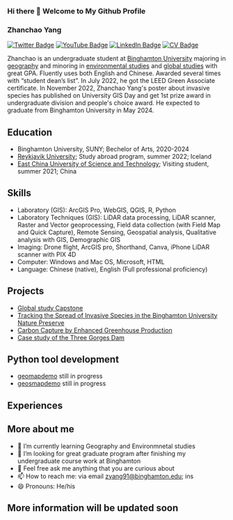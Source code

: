 ### Hi there 👋 Welcome to My Github Profile
### Zhanchao Yang

[![Twitter Badge](https://img.shields.io/twitter/follow/realEricYang?style=social)](https://twitter.com/realEricYang)
[![YouTube Badge](https://img.shields.io/badge/My-YouTube-red)](https://www.youtube.com/channel/UCujdvX7QpHtjto4YQmoCNxw)
[![LinkedIn Badge](https://img.shields.io/badge/My-LinkedIn-blue)](https://www.linkedin.com/in/zhanchaoyang/)
[![CV Badge](https://img.shields.io/badge/My-CV-critical)](https://docs.google.com/document/d/16gO8ljWZ1DXQacI2wCtjuccz3qv8tudt/edit?usp=sharing&ouid=114052745298074964608&rtpof=true&sd=true)


Zhanchao is an undergraduate student at [Binghamton University](https://www.binghamton.edu/) majoring in [geography](https://www.binghamton.edu/geography/) and minoring in [environmental studies](https://www.binghamton.edu/environmental-studies/) and [global studies](https://www.binghamton.edu/minors/global-studies/index.html) with great GPA. Fluently uses both English and Chinese. Awarded several times with “student dean’s list”. In July 2022, he got the LEED Green Associate certificate. In November 2022, Zhanchao Yang's poster about invasive species has published on University GIS Day and get 1st prize award in undergraduate division and people's choice award. He expected to graduate from Binghamton University in May 2024. 


## Education
- Binghamton University, SUNY; Bechelor of Arts, 2020-2024
- [Reykjavik University](https://en.ru.is/); Study abroad program, summer 2022; Iceland
- [East China University of Science and Technology](https://www.ecust.edu.cn/en/main.psp); Visiting student, summer 2021; China

## Skills
- Laboratory (GIS): ArcGIS Pro, WebGIS, QGIS, R, Python
- Laboratory Techniques (GIS): LiDAR data processing, LiDAR scanner, Raster and Vector geoprocessing, Field data collection (with Field Map and Quick Capture), Remote Sensing, Geospatial analysis, Qualitative analysis with GIS, Demographic GIS
- Imaging: Drone flight, ArcGIS pro, Shorthand, Canva, iPhone LiDAR scanner with PIX 4D
- Computer: Windows and Mac OS, Microsoft, HTML
- Language: Chinese (native), English (Full professional proficiency)

## Projects
- [Global study Capstone](https://global-studies.shorthandstories.com/preservation-and-conservation-of-historical-sites/index.html)
- [Tracking the Spread of Invasive Species in the Binghamton University Nature Preserve](https://orb.binghamton.edu/gisday/4/)
- [Carbon Capture by Enhanced Greenhouse Production](https://thegreenprogram.com/capstone/carbon-capture-by-enhanced-greenhouse-production/)
- [Case study of the Three Gorges Dam](https://storymaps.arcgis.com/stories/f501e48502b34a9ab884ebb8b27851be)

## Python tool development
- [geomapdemo](https://pypi.org/project/geomapdemo/) still in progress
- [geosmapdemo](https://pypi.org/project/geosmapdemo/) still in progress


## Experiences



## More about me
- 🌱 I’m currently learning Geography and Environmnetal studies
- 🤔 I’m looking for great graduate program after finishing my undergraduate course work at Binghamton
- 💬 Feel free ask me anything that you are curious about
- 📫 How to reach me: via email zyang91@binghamton.edu; ins
- 😄 Pronouns: He/his

## More information will be updated soon
